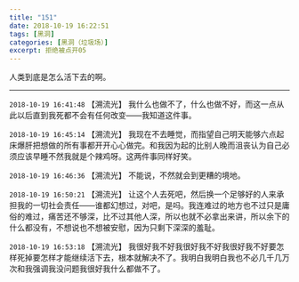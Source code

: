```yaml
---
title: "151"
date: 2018-10-19 16:22:51
tags: [黑洞]
categories: [黑洞（垃圾场）]
excerpt: 拒绝被点开05
---
```


<p dir="ltr"  >人类到底是怎么活下去的啊。</p>

<!-- more -->

---

`2018-10-19 16:41:48` 【溯流光】 我什么也做不了，什么也做不好，而这一点从此以后直到我死都不会有任何改变——我知道这件事。

`2018-10-19 16:45:14` 【溯流光】 我现在不去睡觉，而指望自己明天能够六点起床爆肝把想做的所有事都开开心心做完。和我因为起的比别人晚而沮丧认为自己必须应该早睡不然我就是个辣鸡呀。这两件事同样好笑。

`2018-10-19 16:46:36` 【溯流光】 不能说，不然就会到更糟的境地。

`2018-10-19 16:50:21` 【溯流光】 让这个人去死吧，然后换一个足够好的人来承担我的一切社会责任——谁都幻想过，对吧，是吗。我连难过的地方也不过只是庸俗的难过，痛苦还不够深，比不过其他人深，所以也就不必拿出来讲，所以余下的什么都没有，不想说也不想被安慰，因为只剩下深深的羞耻。

`2018-10-19 16:53:18` 【溯流光】 我很好我不好我很好我不好我很好我不好要怎样死掉要怎样才能继续活下去，根本就解决不了。我明白我明白我也不必几千几万次和我强调我没问题我很好我什么都做不了。
